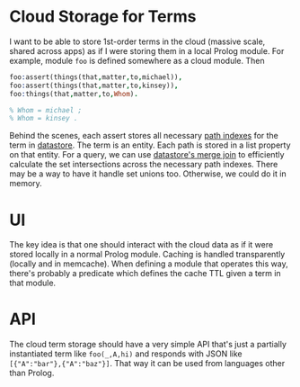 # Cloud Storage for Terms

I want to be able to store 1st-order terms in the cloud (massive scale, shared across apps) as if I were storing them in a local Prolog module.  For example, module `foo` is defined somewhere as a cloud module.  Then

```prolog
foo:assert(things(that,matter,to,michael)),
foo:assert(things(that,matter,to,kinsey)),
foo:things(that,matter,to,Whom).

% Whom = michael ;
% Whom = kinsey .
```

Behind the scenes, each assert stores all necessary [path indexes](https://drive.google.com/file/d/0B25G2sSG-_Mvd2dETlp2VjNyTGM/view?usp=sharing) for the term in [datastore](https://developers.google.com/appengine/docs/go/datastore/reference).  The term is an entity.  Each path is stored in a list property on that entity.  For a query, we can use [datastore's merge join](http://youtu.be/AgaL6NGpkB8?t=23m) to efficiently calculate the set intersections across the necessary path indexes.  There may be a way to have it handle set unions too.  Otherwise, we could do it in memory.

# UI

The key idea is that one should interact with the cloud data as if it were stored locally in a normal Prolog module.  Caching is handled transparently (locally and in memcache).  When defining a module that operates this way, there's probably a predicate which defines the cache TTL given a term in that module.

# API

The cloud term storage should have a very simple API that's just a partially instantiated term like `foo(_,A,hi)` and responds with JSON like `[{"A":"bar"},{"A":"baz"}]`.  That way it can be used from languages other than Prolog.
